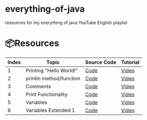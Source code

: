 # everything-of-java

resources for my everything of java YouTube English playlist

# 📦Resources

| Index | Topic                   | Source Code                                 | Tutorial                              |
| ----- | ----------------------- | ------------------------------------------- | ------------------------------------- |
| 1     | Printing "Hello World!" | [Code](./Hello_World/Main.java)             | [Video](https://youtu.be/U__ljdoYDYY) |
| 2     | println method/function | [Code](./Print_Statement_println/Main.java) | [Video](https://youtu.be/_jfnI7yyaPo) |
| 3     | Comments                | [Code](./Comments/Main.java)                | [Video](https://youtu.be/ki1oVqJTgyA) |
| 4     | Print Functionality     | [Code](./Print_Statement_print/Main.java)   | [Video](https://youtu.be/MCKBTOdzN_s) |
| 5     | Variables               | [Code](./Variables/Main.java)               | [Video](https://youtu.be/3qyNVMTvseo) |
|6 | Variables Extended 1 | [Code](./Variables_Extended_1/Main.java) | [Video](https://youtu.be/tqkyOGQdXss) |
